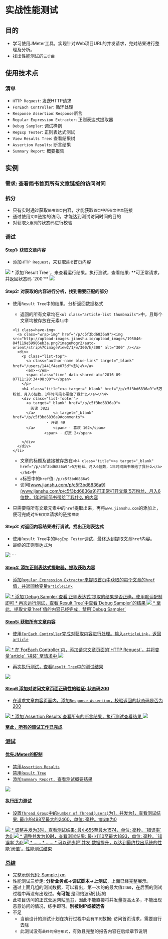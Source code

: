 # 实战性能测试

## 目的

* 学习使用JMeter工具，实现针对Web项目URL的并发请求，完对结果进行整理及分析。
* 找出性能测试的`三步曲`

## 使用技术点

### 清单
* `HTTP Request`: 发送HTTP请求
* `ForEach Controller`: 循环处理
* `Response Assertion`: `Response`断言
* `Regular Expression Extractor`: 正则表达式提取器
* `Debug Sampler`: 调试样例
* `RegExp Tester`: 正则表达式测试
* `View Results Tree`: 查看结果树
* `Assertion Results`: 断言结果
* `Summary Report`: 概要报告


## 实例

### 需求: 查看简书首页所有文章链接的访问时间

### 拆分

* 只有实时通过获取`简书首页`内容，才能获取`首页`中`所有文件章`链接
* 通过使用`文章`链接的访问，才能达到测试访问时间的目的
* 对获取`文章页`的状态码进行校验

### 调试

#### Step1: 获取文章内容

* 添加`HTTP Request`，来获取`简书`首页内容
<img src='../img/Sample-1.png' >
* 添加`Result Tree`，来查看运行结果。执行测试，查看结果: **可正常请求，并返回状态码 `200`**
<img src='../img/Sample-2.png' >

#### Step2: 对获取的内容进行分析，找到需要匹配的部分

* 使用`Result Tree`中的结果，分析返回数据格式
  * 返回的所有文章均在`<ul class="article-list thumbnails">`中，且每个文章均被存放在元素`li`中

  ```
  <li class=have-img>
    <a class="wrap-img" href="/p/c5f3bd6836a9"><img src="http://upload-images.jianshu.io/upload_images/195046-84f119e59906eb3a.png?imageMogr2/auto-orient/strip%7CimageView2/1/w/300/h/300" alt="300" /></a>
    <div>
      <p class="list-top">
        <a class="author-name blue-link" target="_blank" href="/users/1441f4ae075d">彭小六</a>
        <em>·</em>
        <span class="time" data-shared-at="2016-09-07T11:28:34+08:00"></span>
      </p>
      <h4 class="title"><a target="_blank" href="/p/c5f3bd6836a9">5万粉丝、月入6位数，1年时间简书带给了我什么</a></h4>
      <div class="list-footer">
        <a target="_blank" href="/p/c5f3bd6836a9">
          阅读 3822
        </a>        <a target="_blank" href="/p/c5f3bd6836a9#comments">
                 · 评论 49
        </a>        <span> · 喜欢 162</span>
                <span> · 打赏 2</span>

      </div>
    </div>
  </li>

  ```

  * 文章的标题及链接被存放在`<h4 class="title"><a target="_blank" href="/p/c5f3bd6836a9">5万粉丝、月入6位数，1年时间简书带给了我什么</a></h4>`中
  * `a`标签中的`href`值: `/p/c5f3bd6836a9`
  * 访问[www.jianshu.com/p/c5f3bd6836a9](www.jianshu.com/p/c5f3bd6836a9)可正常打开文章`5万粉丝、月入6位数，1年时间简书带给了我什么`的内容
* 只需要将所有文章元素中的`href`提取出来，再将`www.jianshu.com`的添加上，便可完成对`所有文章`请求的链接`拼装`

#### Step3: 对返回内容结果进行调试，找出正则表达式

* 使用`Result Tree`中的`RegExp Tester`调试，最终达到提取文章`href`内容。
* 最终的正则表达式为
<img src='../img/Sample-3.png' >
```
<h4 class="title"><a target="_blank" href="(.+?)"
```


#### Step4: 添加正则表达式提取器，提取获取内容

* 添加`Regular Expression Extractor`来提取首页中获取的每个文章的`href`值，并返回给变量`articleLink`
<img src='../img/Sample-4.png' >
* 添加`Debug Sampler`查看`正则表达式`提取的结果是否正确，使用默认配制即可
* 再次运行测试，查看`Result Tree`中查看`Debug Sampler`的结果
<img src='../img/Sample-5.png' >
* 至此，提取文章`href`值的内容已经完成，禁用`Debug Sampler`

#### Step5: 获取所有文章内容

* 使用`ForEach Controller`完成对获取内容进行处理。输入`articleLink`，返回`article`
<img src='../img/Sample-6.png' >
* 在`ForEach Controller`内，添加请求文章页面的`HTTP Request`，并将变量`article` `拼装` 至请求中
<img src='../img/Sample-7.png' >

* 再次执行测试，查看`Result Tree`中的测试结果
<img src='../img/Sample-8.png' >

#### Step6 添加对访问文章页面正确性的验证: 状态码200
* 在请求文章内容页面内，添加`Response Assertion`，校验返回的状态码是否为200
<img src='../img/Sample-9.png' >
* 添加`Assertion Results`查看所有的断言结果，执行测试查看结果
<img src='../img/Sample-10.png' >

**至此，所有的调试工作已完成**

### 测试

#### 优先JMeter的配制

* 禁用`Assertion Results`
* 禁用`Result Tree`
* 添加`Summary Report`，查看测试概要结果
<img src='../img/Sample-11.png' >

#### 执行压力测试
* 设置`Thread Group`中的`Number of Thread(users)`为1，并发为1，查看测试结果: 最小的498至最大的2460，单位: 毫秒。`错误率`为0
<img src='../img/Sample-12.png' >
* 调整并发为3时，查看测试结果: 最小655至最大1574，单位: 毫秒。`错误率`为0
<img src='../img/Sample-13.png' >
* 调整并发为10时，查看测试结果: 最小1110至最大1893，单位: 毫秒。`错误率`为0
<img src='../img/Sample-14.png' >
* ......
* ......
* 可以逐步将`并发`数据提升，以达到最终找出系统的性能`阀值`。性能测试结束

### 总结
* 完整示例代码: [Sample.jxm](../src/chapter3/Sample.jmx)
* 性能测试三步走: **分析业务点->调试脚本->上测试**，上面已经完整展示。
* 通过上面几组的测试数据，可以看出，第一次的的最大值`2460`，在后面的测试过程中再没有出现过。**有可能** 是网络波动引起的
* 此项目访问的正式营运网站[简书](http://www.jianshu.com)，因此不能直接将并发量提高太多，不能出现恶意访问的情况，练手即可。**别被封IP或被选告**
* 不足
  * 当前设计的测试计划在执行过程中会有`干扰`数据: 访问首页请求，需要自行去除
  * 此测试没有`最终的报告形式`，有效且完整的报告内容在后续章节说明
